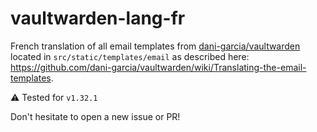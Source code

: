 # vaultwarden-lang-fr

French translation of all email templates from [dani-garcia/vaultwarden](https://github.com/dani-garcia/vaultwarden)
located in `src/static/templates/email` as described here: https://github.com/dani-garcia/vaultwarden/wiki/Translating-the-email-templates.

⚠️ Tested for `v1.32.1`

Don't hesitate to open a new issue or PR!
